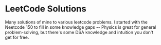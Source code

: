 # LeetCode Solutions

Many solutions of mine to various leetcode problems. I started with the Neetcode 150 to fill in some knowledge gaps -- Physics is great for general problem-solving, but there's some DSA knowledge and intuition you don't get for free.
